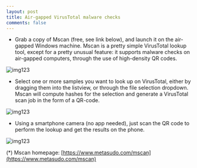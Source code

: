 ```yaml
---
layout: post
title: Air-gapped VirusTotal malware checks
comments: false
---
```


* Grab a copy of Mscan (free, see link below), and launch it on the air-gapped Windows machine. Mscan is a pretty simple VirusTotal lookup tool, 
   except for a pretty unusual feature: it supports malware checks on air-gapped computers, through the use of high-density QR codes.

![img123](https://nsa40.casimages.com/img/2021/06/14/210614071240901989.png)




* Select one or more samples you want to look up on VirusTotal, either by dragging them into the listview, or through the file selection dropdown. 
   Mscan will compute hashes for the selection and generate a VirusTotal scan job in the form of a QR-code.


![img123](https://nsa40.casimages.com/img/2021/06/14/210614071240992658.png)




* Using a smartphone camera (no app needed), just scan the QR code to perform the lookup and get the results on the phone.  


![img123](https://nsa40.casimages.com/img/2021/06/14/210614071633824986.png)


(*) Mscan homepage: [https://www.metasudo.com/mscan](https://www.metasudo.com/mscan) 
